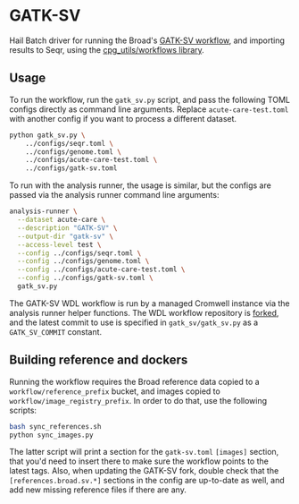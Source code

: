 # GATK-SV

Hail Batch driver for running the Broad's [GATK-SV workflow](https://github.com/broadinstitute/gatk-sv),
and importing results to Seqr, using the [cpg_utils/workflows library](https://github.com/populationgenomics/cpg-utils/blob/main/cpg_utils/workflows/README.md).

## Usage

To run the workflow, run the `gatk_sv.py` script, and pass the following TOML configs directly as command line arguments. Replace `acute-care-test.toml` with another config if you want to process a different dataset.

```bash
python gatk_sv.py \
    ../configs/seqr.toml \
    ../configs/genome.toml \
    ../configs/acute-care-test.toml \
    ../configs/gatk-sv.toml
```

To run with the analysis runner, the usage is similar, but the configs are passed via the analysis runner command line arguments:

```bash
analysis-runner \
  --dataset acute-care \
  --description "GATK-SV" \
  --output-dir "gatk-sv" \
  --access-level test \
  --config ../configs/seqr.toml \
  --config ../configs/genome.toml \
  --config ../configs/acute-care-test.toml \
  --config ../configs/gatk-sv.toml \
  gatk_sv.py
```

The GATK-SV WDL workflow is run by a managed Cromwell instance via the analysis runner helper functions. The WDL workflow repository is [forked](https://github.com/populationgenomics/gatk-sv), and the latest commit to use is specified in `gatk_sv/gatk_sv.py` as a `GATK_SV_COMMIT` constant.

## Building reference and dockers

Running the workflow requires the Broad reference data copied to a `workflow/reference_prefix` bucket, and images copied to `workflow/image_registry_prefix`. In order to do that, use the following scripts:

```bash
bash sync_references.sh
python sync_images.py
```

The latter script will print a section for the `gatk-sv.toml` `[images]` section, that you'd need to insert there to make sure the workflow points to the latest tags. Also, when updating the GATK-SV fork, double check that the `[references.broad.sv.*]` sections in the config are up-to-date as well, and add new missing reference files if there are any.

